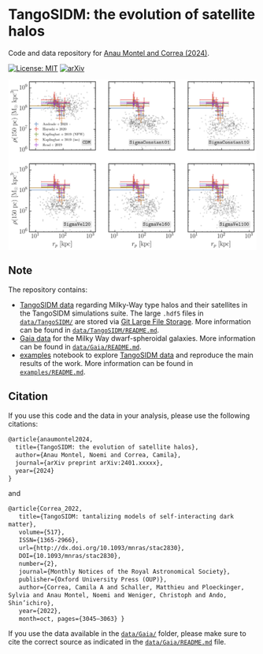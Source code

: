 # TangoSIDM: the evolution of satellite halos

Code and data repository for [Anau Montel and Correa (2024)](https://arxiv.org/abs/2401.xxxxx).

[![License: MIT](https://img.shields.io/badge/License-MIT-red.svg)](https://opensource.org/licenses/MIT)
[![arXiv](https://img.shields.io/badge/arXiv-2401.xxxxx%20-green.svg)](https://arxiv.org/abs/2401.xxxxx)

<img align="center" src="graphic.png">

## Note
The repository contains:
- [TangoSIDM data](https://github.com/NoemiAM/TangoSIDM_satellites/tree/main/data/TangoSIDM) regarding Milky-Way type halos and their satellites in the TangoSIDM simulations suite. The large `.hdf5` files in [`data/TangoSIDM/`](https://github.com/NoemiAM/TangoSIDM_satellites/tree/main/data/TangoSIDM) are stored via [Git Large File Storage](https://git-lfs.com). More information can be found in [`data/TangoSIDM/README.md`](https://github.com/NoemiAM/TangoSIDM_satellites/blob/main/data/TangoSIDM/README.md).
- [Gaia data](https://github.com/NoemiAM/TangoSIDM_satellites/tree/main/data/Gaia) for the Milky Way dwarf-spheroidal galaxies. More information can be found in [`data/Gaia/README.md`](https://github.com/NoemiAM/TangoSIDM_satellites/blob/main/data/Gaia/README.md).
- [examples](https://github.com/NoemiAM/TangoSIDM_satellites/tree/main/examples) notebook to explore [TangoSIDM data](https://github.com/NoemiAM/TangoSIDM_satellites/tree/main/data/TangoSIDM) and reproduce the main results of the work. More information can be found in [`examples/README.md`](https://github.com/NoemiAM/TangoSIDM_satellites/blob/main/examples/README.md).

## Citation

If you use this code and the data in your analysis, please use the following citations:

```
@article{anaumontel2024,
  title={TangoSIDM: the evolution of satellite halos},
  author={Anau Montel, Noemi and Correa, Camila},
  journal={arXiv preprint arXiv:2401.xxxxx},
  year={2024}
}
```
and 

```
@article{Correa_2022,
   title={TangoSIDM: tantalizing models of self-interacting dark matter},
   volume={517},
   ISSN={1365-2966},
   url={http://dx.doi.org/10.1093/mnras/stac2830},
   DOI={10.1093/mnras/stac2830},
   number={2},
   journal={Monthly Notices of the Royal Astronomical Society},
   publisher={Oxford University Press (OUP)},
   author={Correa, Camila A and Schaller, Matthieu and Ploeckinger, Sylvia and Anau Montel, Noemi and Weniger, Christoph and Ando, Shin’ichiro},
   year={2022},
   month=oct, pages={3045–3063} }
```

If you use the data available in the [`data/Gaia/`](https://github.com/NoemiAM/TangoSIDM_satellites/tree/main/data/Gaia) folder, please make sure to cite the correct source as indicated in the [`data/Gaia/README.md`](https://github.com/NoemiAM/TangoSIDM_satellites/blob/main/data/Gaia/README.md) file.